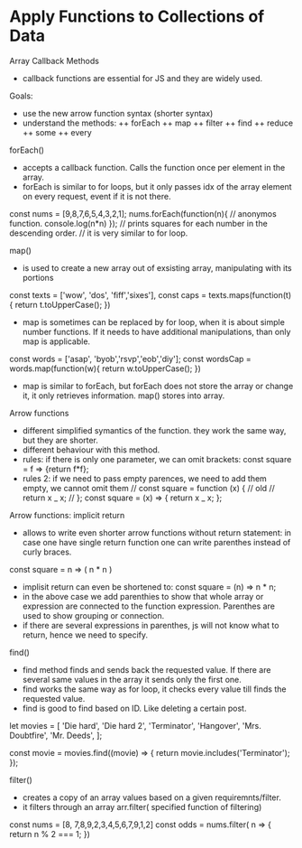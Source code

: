 # Apply Functions to Collections of Data

Array Callback Methods

- callback functions are essential for JS and they are widely used.

Goals:

- use the new arrow function syntax (shorter syntax)
- understand the methods:
  ++ forEach
  ++ map
  ++ filter
  ++ find
  ++ reduce
  ++ some
  ++ every

forEach()

- accepts a callback function. Calls the function once per element in the array.
- forEach is similar to for loops, but it only passes idx of the array element on every request, event if it is not there.

const nums = [9,8,7,6,5,4,3,2,1];
nums.forEach(function(n){ // anonymos function.
console.log(n\*n)
});
// prints squares for each number in the descending order.
// it is very similar to for loop.

map()

- is used to create a new array out of exsisting array, manipulating with its portions

const texts = ['wow', 'dos', 'fiff','sixes'],
const caps = texts.maps(function(t){
return t.toUpperCase();
})

- map is sometimes can be replaced by for loop, when it is about simple number functions. If it needs to have additional manipulations, than only map is applicable.

const words = ['asap', 'byob','rsvp','eob','diy'];
const wordsCap = words.map(function(w){
return w.toUpperCase();
})

- map is similar to forEach, but forEach does not store the array or change it, it only retrieves information. map() stores into array.

Arrow functions

- different simplified symantics of the function. they work the same way, but they are shorter.
- different behaviour with this method.
- rules: if there is only one parameter, we can omit brackets: const square = f => {return f\*f};
- rules 2: if we need to pass empty parences, we need to add them empty, we cannot omit them
  // const square = function (x) { // old
  // return x _ x;
  // };
  const square = (x) => {
  return x _ x;
  };

Arrow functions: implicit return

- allows to write even shorter arrow functions without return statement: in case one have single return function one can write parenthes instead of curly braces.

const square = n => (
n \* n
)

- implisit return can even be shortened to:
  const square = (n) => n \* n;
- in the above case we add parenthies to show that whole array or expression are connected to the function expression. Parenthes are used to show grouping or connection.
- if there are several expressions in parenthes, js will not know what to return, hence we need to specify.

find()

- find method finds and sends back the requested value. If there are several same values in the array it sends only the first one.
- find works the same way as for loop, it checks every value till finds the requested value.
- find is good to find based on ID. Like deleting a certain post.

let movies = [
'Die hard',
'Die hard 2',
'Terminator',
'Hangover',
'Mrs. Doubtfire',
'Mr. Deeds',
];

const movie = movies.find((movie) => {
return movie.includes('Terminator');
});

filter()

- creates a copy of an array values based on a given requiremnts/filter.
- it filters through an array arr.filter( specified function of filtering)

const nums = [8, 7,8,9,2,3,4,5,6,7,9,1,2]
const odds = nums.filter( n => {
return n % 2 === 1;
})
